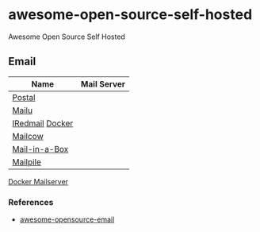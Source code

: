 # awesome-open-source-self-hosted
Awesome Open Source Self Hosted

## Email

Name | Mail Server
---|---
[Postal]() |
[Mailu](https://mailu.io/2.0/) |
[IRedmail]() [Docker]() | 
[Mailcow](https://mailcow.email) |
[Mail-in-a-Box](https://mailinabox.email) | 
[Mailpile](https://www.mailpile.is) | 
[Docker Mailserver](https://github.com/docker-mailserver/docker-mailserver)


### References
- [awesome-opensource-email](https://github.com/Mindbaz/awesome-opensource-email)
